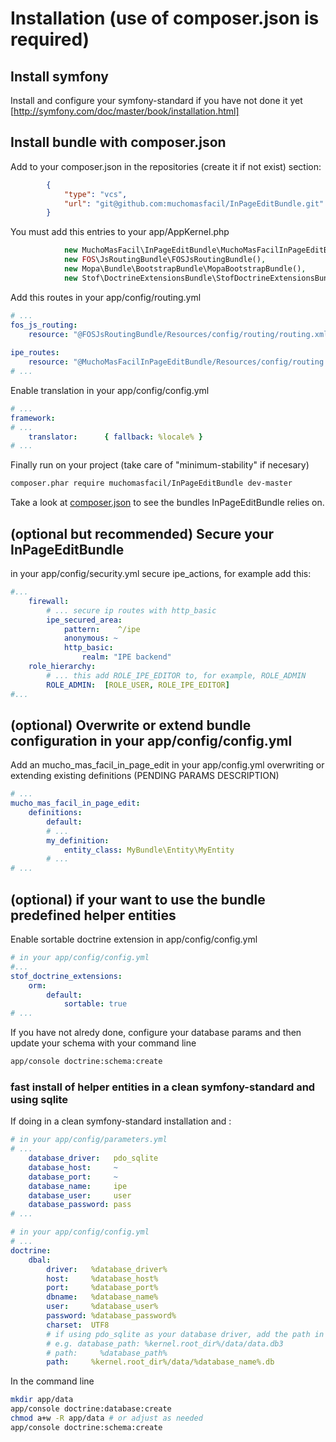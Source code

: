 # Installation (use of composer.json is required)

## Install symfony 

Install and configure your symfony-standard if you have not done it yet [http://symfony.com/doc/master/book/installation.html]

## Install bundle with composer.json
Add to your composer.json in the repositories (create it if not exist) section:

``` json
        {
            "type": "vcs",
            "url": "git@github.com:muchomasfacil/InPageEditBundle.git"
        }
```

You must add this entries to your app/AppKernel.php
``` php
            new MuchoMasFacil\InPageEditBundle\MuchoMasFacilInPageEditBundle(),
            new FOS\JsRoutingBundle\FOSJsRoutingBundle(),
            new Mopa\Bundle\BootstrapBundle\MopaBootstrapBundle(),
            new Stof\DoctrineExtensionsBundle\StofDoctrineExtensionsBundle(),
```

Add this routes in your app/config/routing.yml
``` yaml
# ...
fos_js_routing:
    resource: "@FOSJsRoutingBundle/Resources/config/routing/routing.xml"
    
ipe_routes:
    resource: "@MuchoMasFacilInPageEditBundle/Resources/config/routing.yml"
# ...    
```

Enable translation in your app/config/config.yml
``` yaml
# ...
framework:
# ...
    translator:      { fallback: %locale% }
# ...    
```

Finally run on your project (take care of "minimum-stability" if necesary)
``` bash
composer.phar require muchomasfacil/InPageEditBundle dev-master
```
Take a look at [composer.json](composer.json) to see the bundles InPageEditBundle relies on.

## (optional but recommended) Secure your InPageEditBundle
in your app/config/security.yml secure ipe_actions, for example add this:
``` yaml
#...
    firewall:
        # ... secure ip routes with http_basic
        ipe_secured_area:
            pattern:    ^/ipe
            anonymous: ~
            http_basic:
                realm: "IPE backend"
    role_hierarchy:
        # ... this add ROLE_IPE_EDITOR to, for example, ROLE_ADMIN
        ROLE_ADMIN:  [ROLE_USER, ROLE_IPE_EDITOR]
#...
```

## (optional) Overwrite or extend bundle configuration in your app/config/config.yml
Add an mucho_mas_facil_in_page_edit in your app/config.yml overwriting or extending existing definitions (PENDING PARAMS DESCRIPTION)
``` yaml
# ...
mucho_mas_facil_in_page_edit: 
    definitions:
        default:
        # ...
        my_definition:
            entity_class: MyBundle\Entity\MyEntity
        # ...
# ...
```

## (optional) if your want to use the bundle predefined helper entities 
Enable sortable doctrine extension in app/config/config.yml 
``` yaml
# in your app/config/config.yml
#...      
stof_doctrine_extensions:
    orm:
        default:
            sortable: true
# ...    
```

If you have not alredy done, configure your database params and then update your schema with your command line
``` bash
app/console doctrine:schema:create
```

### fast install of helper entities in a clean symfony-standard and using sqlite
If doing in a clean symfony-standard installation and :
``` yaml
# in your app/config/parameters.yml
# ...
    database_driver:   pdo_sqlite
    database_host:     ~
    database_port:     ~
    database_name:     ipe
    database_user:     user
    database_password: pass
# ...    
```

``` yaml
# in your app/config/config.yml
# ...
doctrine:
    dbal:
        driver:   %database_driver%
        host:     %database_host%
        port:     %database_port%
        dbname:   %database_name%
        user:     %database_user%
        password: %database_password%
        charset:  UTF8
        # if using pdo_sqlite as your database driver, add the path in parameters.yml
        # e.g. database_path: %kernel.root_dir%/data/data.db3
        # path:     %database_path%
        path:     %kernel.root_dir%/data/%database_name%.db
```

In the command line
``` bash
mkdir app/data
app/console doctrine:database:create
chmod a+w -R app/data # or adjust as needed
app/console doctrine:schema:create
```
